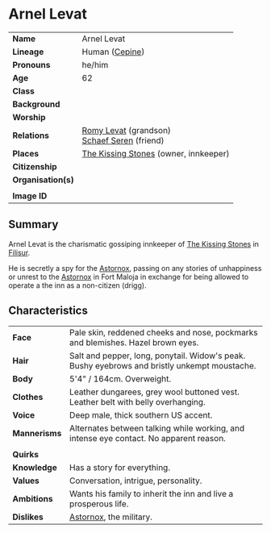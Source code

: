# Arnel Levat

|||
| --- | --- |
| **Name** | Arnel Levat | character.4
| **Lineage** | Human ([Cepine](../lineages/cepine.md)) |
| **Pronouns** | he/him |
| **Age** | 62 |
| **Class** | |
| **Background** | |
| **Worship** | |
| **Relations** | [Romy Levat](romy-levat.md) (grandson)<br>[Schaef Seren](schaef-seren.md) (friend) |
| **Places** | [The Kissing Stones](../places/buildings/inns-taverns/the-kissing-stones.md) (owner, innkeeper) |
| **Citizenship** | |
| **Organisation(s)** | |
|||
| **Image ID** | |

## Summary

Arnel Levat is the charismatic gossiping innkeeper of [The Kissing Stones](../places/buildings/inns-taverns/the-kissing-stones.md) in [Filisur](../places/settlements/villages/filisur.md).

He is secretly a spy for the [Astornox](../organisations/government/astornox/astornox.md), passing on any stories of unhappiness or unrest to the [Astornox](../organisations/government/astornox/astornox.md) in Fort Maloja in exchange for being allowed to operate a the inn as a non-citizen (drigg).

## Characteristics

| | |
| --- | --- |
| **Face** | Pale skin, reddened cheeks and nose, pockmarks and blemishes. Hazel brown eyes. | characteristics.2
| **Hair** | Salt and pepper, long, ponytail. Widow's peak. Bushy eyebrows and bristly unkempt moustache. |
| **Body** | 5'4" / 164cm. Overweight. |
| **Clothes** | Leather dungarees, grey wool buttoned vest. Leather belt with belly overhanging. |
| **Voice** | Deep male, thick southern US accent. |
| **Mannerisms** | Alternates between talking while working, and intense eye contact. No apparent reason. |
| | |
| **Quirks** | |
| **Knowledge** | Has a story for everything. |
| **Values** | Conversation, intrigue, personality. |
| **Ambitions** | Wants his family to inherit the inn and live a prosperous life. |
| **Dislikes** | [Astornox](../organisations/government/astornox/astornox.md), the military. |
